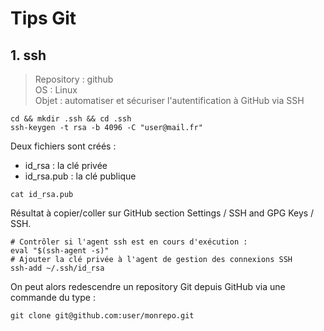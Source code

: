 # Tips Git
## 1. ssh
> Repository : github \
> OS : Linux \
> Objet : automatiser et sécuriser l'autentification à GitHub via SSH
```
cd && mkdir .ssh && cd .ssh
ssh-keygen -t rsa -b 4096 -C "user@mail.fr"
```
Deux fichiers sont créés :
- id_rsa : la clé privée
- id_rsa.pub : la clé publique
```
cat id_rsa.pub
```
 Résultat à copier/coller sur GitHub section Settings / SSH and GPG Keys / SSH.
 ```
 # Contrôler si l'agent ssh est en cours d'exécution :
 eval "$(ssh-agent -s)"
 # Ajouter la clé privée à l'agent de gestion des connexions SSH
 ssh-add ~/.ssh/id_rsa
 ```
On peut alors redescendre un repository Git depuis GitHub via une commande du type :
```
git clone git@github.com:user/monrepo.git
```
